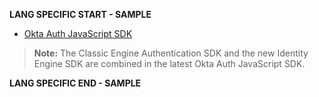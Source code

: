 **LANG SPECIFIC START - SAMPLE**

* [Okta Auth JavaScript SDK](https://github.com/okta/okta-auth-js)

> **Note:** The Classic Engine Authentication SDK and the new Identity Engine SDK are combined in the latest Okta Auth JavaScript SDK.

**LANG SPECIFIC END - SAMPLE**
